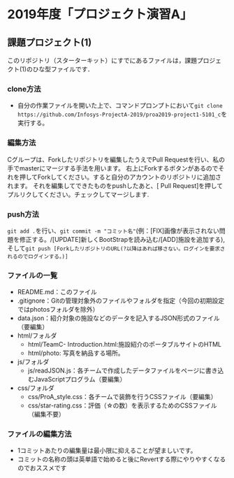 # 2019年度「プロジェクト演習A」
## 課題プロジェクト(1)

このリポジトリ（スターターキット）にすでにあるファイルは，課題プロジェクト(1)のひな型ファイルです．

### clone方法
- 自分の作業ファイルを開いた上で、コマンドプロンプトにおいて``git clone https://github.com/Infosys-ProjectA-2019/proa2019-project1-5101_c``を実行する。

### 編集方法
Cグループは、Forkしたリポジトリを編集したうえでPull Requestを行い、私の手でmasterにマージする手法を用います。
右上にForkするボタンがあるのでそれを押してForkしてください。すると自分のアカウントのリポジトリに追加されます。
それを編集してできたものをpushしたあと、[ Pull Request]を押してプルリクしてください。チェックしてマージします.

### push方法
``git add .``を行い、``git commit -m "コミット名"``(例：[FIX]画像が表示されない問題を修正する。/[UPDATE]新しくBootStrapを読み込む/[ADD]施設を追加する),そして``git push [ForkしたリポジトリのURL(?以降はあれば移さない。ログインを要求されるのでログインする。)]``

### ファイルの一覧
- README.md：このファイル
- .gitignore：Gitの管理対象外のファイルやフォルダを指定（今回の初期設定ではphotosフォルダを除外）
- data.json：紹介対象の施設などのデータを記入するJSON形式のファイル（要編集）
- html/フォルダ
  - html/TeamC- Introduction.html:施設紹介のポータブルサイトのHTML
  - html/photo: 写真を納品する場所。
- js/フォルダ
  - js/readJSON.js：各チームで作成したデータファイルをページに書き込むJavaScriptプログラム（要編集）
- css/フォルダ
  - css/ProA_style.css：各チームで装飾を行うCSSファイル（要編集）
  - css/star-rating.css：評価（☆の数）を表示するためのCSSファイル（編集不要）

### ファイルの編集方法
- 1コミットあたりの編集量は最小限に抑えることが望ましいです。
- コミットの名称の頭は英単語で始めると後にRevertする際にやりやすくなるのでおススメです
